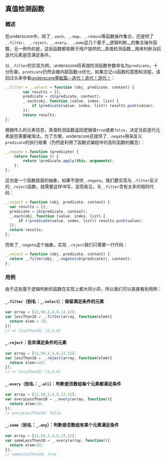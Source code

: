 ## 真值检测函数
### 概述
在underscore中，除了`_.each`、`_.map`、`_.reduce`等函数操作集合，还提供了`_.filter`、 `_.reject`、`_.every`、`_.some`这几个基于__逻辑判断__的集合操作函数，无一例外的是，这些函数都依赖于用户提供的__真值检测函数__用来判断当前迭代元素是否满足条件。

以`_.filter`的实现为例，underscore将真值检测函数参数命名为`predicate`，十分形象，`predicate`仍然会被内部函数`cb`优化，如果忘记`cb`函数的意图和流程，请回过头来参看[underscore基础篇--迭代！迭代！迭代！](//base/迭代！迭代！迭代！.md)：
```js
_.filter = _.select = function (obj, predicate, context) {
        var results = [];
        predicate = cb(predicate, context);
        _.each(obj, function (value, index, list) {
            if (predicate(value, index, list)) results.push(value);
        });
        return results;
};
```

根据传入的元素信息，真值检测函数返回逻辑值`true`或者`false`，决定当前迭代元素是否需要被淘汰。为了方便，underscore还提供了`_.negate`用来反义`predicate`的执行结果（仍然是利用了函数式编程中的高阶函数的概念）：
```js
_.negate = function (predicate) {
    return function () {
        return !predicate.apply(this, arguments);
    };
};
```

这也是一个函数层面的抽象，如果不提供`_.negate`，我们要实现与`_.filter`反义的`_.reject`函数，就需要这样书写，显而易见，与`_.filter`含有太多的相同代码：
```js
_.reject = function (obj, predicate, context) {
  var results = [];
  predicate = cb(predicate, context);
  _.each(obj, function (value, index, list) {
      if (!predicate(value, index, list)) results.push(value);
  });
  return results;
};
```

而有了`_.negate`这个抽象，实现`_.reject`我们只需要一行代码：
```js
_.reject = function (obj, predicate, context) {
  return _.filter(obj, _.negate(cb(predicate)), context);
};
```

### 用例
由于这些基于逻辑判断的函数在实现上都大同小异，所以我们可以直接看到用例：
#### `_.filter`（别名：`_.select`）：保留满足条件的元素
```js
var array = [12,50,2,4,6,13,12];
var lessThan10 = _.filter(array, function(elem){
  return elem < 10;
});
// => lessThan10: [2,4,6]
```

#### `_.reject`：丢弃满足条件的元素
```js
var array = [12,50,2,4,6,13,12];
var lessThan10 = _.reject(array, function(elem){
  return elem>=10;
});
// => lessThan10: [2,4,6]
```

#### `_.every`（别名：`_.all`）：判断是否数组每个元素都满足条件
```js
var array = [12,50,2,4,6,13,12];
var everyLessThan10 = _.every(array, function(){
  return elem<10;
});
// everyLessThan10: false
```

#### `_.some`（别名：`_.any`）：判断是否数组有某个元素满足条件
```js
var array = [12,50,2,4,6,13,12];
var someLessThan10 = _.every(array, function(){
  return elem<10;
});
// someLessThan10: true
```

